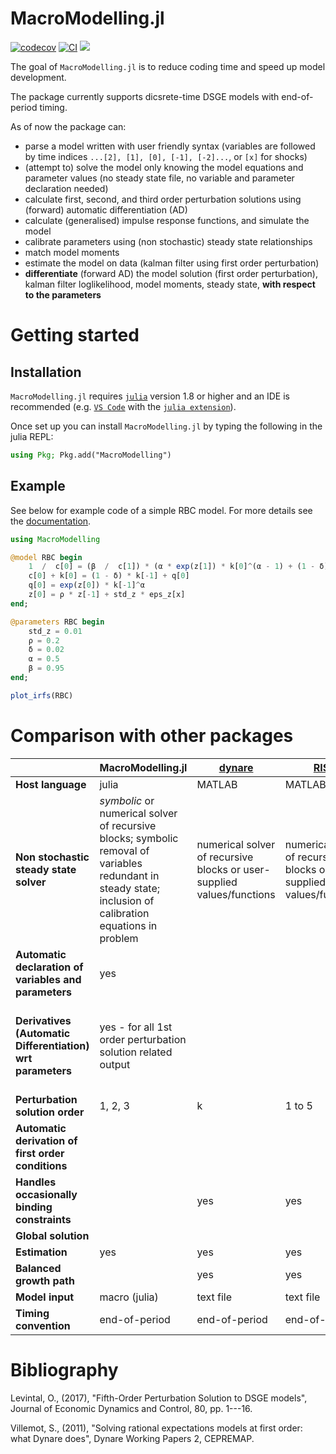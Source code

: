 # MacroModelling.jl

[![codecov](https://codecov.io/gh/thorek1/MacroModelling.jl/branch/main/graph/badge.svg?token=QOANGF5MSX)](https://codecov.io/gh/thorek1/MacroModelling.jl)
[![CI](https://github.com/thorek1/MacroModelling.jl/actions/workflows/ci.yml/badge.svg?branch=main)](https://github.com/thorek1/MacroModelling.jl/actions/workflows/ci.yml)
[![](https://img.shields.io/badge/docs-stable-blue.svg)](https://thorek1.github.io/MacroModelling.jl/stable)
<!-- [![](https://img.shields.io/badge/docs-dev-blue.svg)](https://thorek1.github.io/MacroModelling.jl/dev) -->

The goal of `MacroModelling.jl` is to reduce coding time and speed up model development.

The package currently supports dicsrete-time DSGE models with end-of-period timing.

As of now the package can:
- parse a model written with user friendly syntax (variables are followed by time indices `...[2], [1], [0], [-1], [-2]...`, or `[x]` for shocks)
- (attempt to) solve the model only knowing the model equations and parameter values (no steady state file, no variable and parameter declaration needed)
- calculate first, second, and third order perturbation solutions using (forward) automatic differentiation (AD)
- calculate (generalised) impulse response functions, and simulate the model
- calibrate parameters using (non stochastic) steady state relationships
- match model moments
- estimate the model on data (kalman filter using first order perturbation)
- **differentiate** (forward AD) the model solution (first order perturbation), kalman filter loglikelihood, model moments, steady state, **with respect to the parameters**

# Getting started
## Installation
`MacroModelling.jl` requires [`julia`](https://julialang.org/downloads/) version 1.8 or higher and an IDE is recommended (e.g. [`VS Code`](https://code.visualstudio.com/download) with the [`julia extension`](https://marketplace.visualstudio.com/items?itemName=julialang.language-julia)).

Once set up you can install `MacroModelling.jl` by typing the following in the julia REPL:
```julia
using Pkg; Pkg.add("MacroModelling")
```
## Example
See below for example code of a simple RBC model. For more details see the [documentation](https://thorek1.github.io/MacroModelling.jl/stable).
```julia
using MacroModelling

@model RBC begin
    1  /  c[0] = (β  /  c[1]) * (α * exp(z[1]) * k[0]^(α - 1) + (1 - δ))
    c[0] + k[0] = (1 - δ) * k[-1] + q[0]
    q[0] = exp(z[0]) * k[-1]^α
    z[0] = ρ * z[-1] + std_z * eps_z[x]
end;

@parameters RBC begin
    std_z = 0.01
    ρ = 0.2
    δ = 0.02
    α = 0.5
    β = 0.95
end;

plot_irfs(RBC)
```


# Comparison with other packages
||MacroModelling.jl|[dynare](https://www.dynare.org)|[RISE](https://github.com/jmaih/RISE_toolbox)|[DSGE.jl](https://github.com/FRBNY-DSGE/DSGE.jl)|[StateSpaceEcon.jl](https://bankofcanada.github.io/DocsEcon.jl/dev/)|[SolveDSGE.jl](https://github.com/RJDennis/SolveDSGE.jl)|[dolo.py](https://www.econforge.org/dolo.py/)|[DifferentiableStateSpaceModels.jl](https://github.com/HighDimensionalEconLab/DifferentiableStateSpaceModels.jl)|[gEcon](http://gecon.r-forge.r-project.org)
|---|---|---|---|---|---|---|---|---|---|
**Host language**|julia|MATLAB|MATLAB|julia|julia|julia|Python|julia|R|
**Non stochastic steady state solver**|*symbolic* or numerical solver of recursive blocks; symbolic removal of variables redundant in steady state; inclusion of calibration equations in problem|numerical solver of recursive blocks or user-supplied values/functions|numerical solver of recursive blocks or user-supplied values/functions||numerical solver of recursive blocks or user-supplied values/functions|numerical solver|numerical solver or user supplied values/equations|numerical solver or user supplied values/equations|numerical solver; inclusion of calibration equations in problem|
**Automatic declaration of variables and parameters**|yes|||||||||
**Derivatives (Automatic Differentiation) wrt parameters**|yes - for all 1st order perturbation solution related output||||||yes - for all 1st, 2nd order perturbation solution related output *if user supplied steady state equations*||
**Perturbation solution order**|1, 2, 3 |k|1 to 5 |1|1|1, 2, 3 |1, 2, 3 |1, 2 |1|
**Automatic derivation of first order conditions**||||||||yes|
**Handles occasionally binding constraints**||yes|yes|yes||yes|yes|||
**Global solution**||||||yes|yes|||
**Estimation**|yes|yes|yes|yes|||||yes|
**Balanced growth path**||yes|yes|yes|yes|||||
**Model input**|macro (julia)|text file|text file|text file|module (julia)|text file|text file|macro (julia)|text file|
**Timing convention**|end-of-period|end-of-period|end-of-period||end-of-period|start-of period|end-of-period|start-of period|end-of-period|


# Bibliography

Levintal, O., (2017), "Fifth-Order Perturbation Solution to DSGE models", Journal of Economic Dynamics and Control, 80, pp. 1---16.

Villemot, S., (2011), "Solving rational expectations models at first order: what Dynare does", Dynare Working Papers 2, CEPREMAP.
